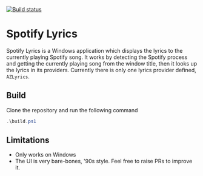 [![Build status](https://ci.appveyor.com/api/projects/status/jovbt6iilk5v867o?svg=true)](https://ci.appveyor.com/project/DianaIonita/spotifylyrics)

# Spotify Lyrics
Spotify Lyrics is a Windows application which displays the lyrics to the currently playing Spotify song. It works by detecting the Spotify process and getting the currently playing song from the window title, then it looks up the lyrics in its providers.
Currently there is only one lyrics provider defined, `AZLyrics`.

## Build

Clone the repository and run the following command

```powershell
.\build.ps1
```

## Limitations
- Only works on Windows
- The UI is very bare-bones, '90s style. Feel free to raise PRs to improve it.
